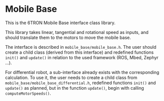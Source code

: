 # Mobile Base

This is the 6TRON Mobile Base interface class library.

This library takes linear, tangential and rotational speed as inputs, and should translate them to the motors to move the mobile base.

The interface is described in `mobile_base/mobile_base.h`. The user should create a child class (derived from this interface) and redefined functions `init()` and `update()` in relation to the used framework (ROS, Mbed, Zephyr ...).

For differential robot, a sub-interface already exists with the corresponding calculation. To use it, the user needs to create a child class from `mobile_base/mobile_base_differential.h`, redefined functions `init()` and `update()` as planned, but in the function `update()`, begin with calling `computeMotorSpeeds()`. 
